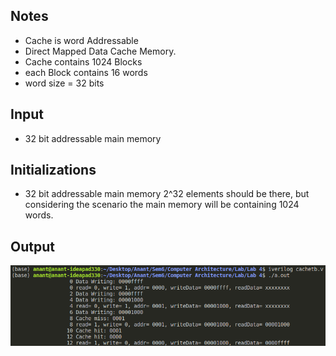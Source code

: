 ## Notes
- Cache is word Addressable
- Direct Mapped Data Cache Memory. 
- Cache contains 1024 Blocks
- each Block contains 16 words
- word size = 32 bits

## Input
- 32 bit addressable main memory

## Initializations
- 32 bit addressable main memory 2^32 elements should be there, but considering the scenario the main memory will be containing 1024 words.

## Output
![Screenshot](./Screenshot.png) 
